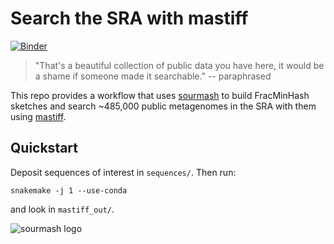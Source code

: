 # Search the SRA with mastiff

[![Binder](https://mybinder.org/badge_logo.svg)](https://mybinder.org/v2/gh/sourmash-bio/2022-search-sra-with-mastiff/stable?labpath=interpret-sra-live.ipynb)

>"That's a beautiful collection of public data you have here, it would
>be a shame if someone made it searchable." -- paraphrased

This repo provides a workflow that uses
[sourmash](https://github.com/sourmash-bio/sourmash) to build
FracMinHash sketches and search ~485,000 public metagenomes in the
SRA with them using
[mastiff](https://github.com/sourmash-bio/mastiff).

## Quickstart

Deposit sequences of interest in `sequences/`. Then run:

```
snakemake -j 1 --use-conda
```

and look in `mastiff_out/`.

![sourmash logo](https://sourmash.readthedocs.io/en/latest/_static/logo.png)

